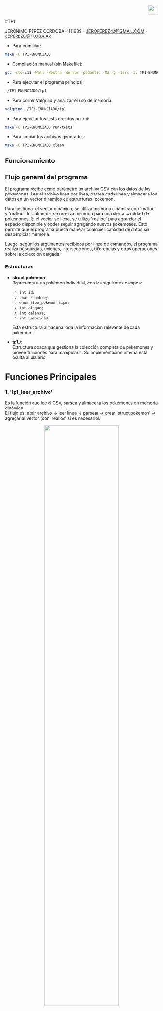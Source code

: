 <div align="right">
<img width="32px" src="img/algo2.svg">
</div>

#TP1

JERONIMO PEREZ CORDOBA - 111939 - JEROPEREZ42@GMAIL.COM - JEPEREZC@FI.UBA.AR


- Para compilar: 

```bash
make -C TP1-ENUNCIADO
```


- Compilación manual (sin Makefile):
```bash
gcc -std=c11 -Wall -Wextra -Werror -pedantic -O2 -g -Isrc -I. TP1-ENUNCIADO/main.c TP1-ENUNCIADO/src/tp1.c -o tp1
```

- Para ejecutar el programa principal:

```bash
./TP1-ENUNCIADO/tp1
```

- Para correr Valgrind y analizar el uso de memoria:

```bash
valgrind ./TP1-ENUNCIADO/tp1
```

- Para ejecutar los tests creados por mí:

```bash
make -C TP1-ENUNCIADO run-tests
```

- Para limpiar los archivos generados:

```bash
make -C TP1-ENUNCIADO clean
```


##  Funcionamiento


## Flujo general del programa

El programa recibe como parámetro un archivo CSV con los datos de los pokemones. Lee el archivo línea por línea, parsea cada línea y almacena los datos en un vector dinámico de estructuras 'pokemon'.

Para gestionar el vector dinámico, se utiliza memoria dinámica con 'malloc' y 'realloc'. Inicialmente, se reserva memoria para una cierta cantidad de pokemones. Si el vector se llena, se utiliza 'realloc' para agrandar el espacio disponible y poder seguir agregando nuevos pokemones. Esto permite que el programa pueda manejar cualquier cantidad de datos sin desperdiciar memoria.

Luego, según los argumentos recibidos por línea de comandos, el programa realiza búsquedas, uniones, intersecciones, diferencias y otras operaciones sobre la colección cargada.


### Estructuras


- **struct pokemon**  
  Representa a un pokémon individual, con los siguientes campos:
  - `int id;`
  - `char *nombre;`
  - `enum tipo_pokemon tipo;`
  - `int ataque;`
  - `int defensa;`
  - `int velocidad;`

  Esta estructura almacena toda la información relevante de cada pokémon.

- **tp1_t**  
   Estructura opaca que gestiona la colección completa de pokemones y provee funciones para manipularla. Su implementación interna está oculta al usuario.


# Funciones Principales

### 1. 'tp1_leer_archivo'

Es la función que lee el CSV, parsea y almacena los pokemones en memoria dinámica.  
El flujo es: abrir archivo → leer línea → parsear → crear 'struct pokemon' → agregar al vector (con 'realloc' si es necesario).

<div align="center">
<img width="70%" src="img/leer.svg">
</div>

La función tp1_leer_archivo tiene complejidad O(n^2) en el peor caso, ya que por cada pokémon leído se verifica si su id está repetido recorriendo toda la colección cargada hasta el momento.  
El manejo de memoria dinámica (con realloc) es amortizado O(n), pero no afecta el orden final de complejidad.

<div align="center">
<img width="70%" src="img/leer_archi.svg.svg">
</div>
---

### 2. 'tp1_cantidad'

Es la función encargada de devolver la cantidad de pokemones almacenados en tp1_t.  
Si el puntero recibido es nulo retorna 0.  
Su complejidad es O(1) porque solo consulta un campo (es decir, una variable interna) de la estructura tp1_t llamada cantidad, que siempre mantiene actualizado el número de pokemones almacenados.  
Acceder a un campo de una estructura en C es una operación instantánea, sin importar cuántos elementos haya en la colección.

---

### 3. 'tp1_guardar_archivo'

La función tp1_guardar_archivo guarda los pokemones almacenados en la estructura tp1 en un archivo, el nombre de este es pasado por parámetro.  
Cada pokemon se escribe en una línea, con sus datos separados por comas, la idea es que el formato sea compatible con tp1_leer_archivo.  
Su complejidad es O(n), donde n es la cantidad de pokemones, porque recorre y escribe cada uno.

---

### 4. 'tp1_union'

La función tp1_union recibe (tp1_t *a y tp1_t *b) y devuelve un nuevo tp1 que contiene todos los pokemones de ambas, sin repetir aquellos que tengan el mismo id.  
Internamente, recorre ambas listas ordenadas por id y va agregando cada pokemon a la nueva colección, asegurando que no haya duplicados.  
Su complejidad es O(n + m), donde n es la cantidad de pokemones en la primera colección y m en la segunda.

¿Cómo lo hace?

* Internamente, ambas colecciones están ordenadas por id.
* Se recorre ambas listas al mismo tiempo.
* Si el id es igual en ambos, se agrega solo el de la primera colección y se avanza en ambas.
* Si el id de la primera es menor, se agrega ese y se avanza solo en la primera.
* Si el id de la segunda es menor, se agrega ese y se avanza solo en la segunda.

---
    
### 5. 'tp1_interseccion'

Recibe dos colecciones y devuelve una nueva colección que contiene solo los pokemones que están en ambas (es decir, los que tienen el mismo id en las dos colecciones).  
Su complejidad es O(n + m), donde n y m son las cantidades de pokemones en cada tp1 pasado por parámetro.

¿Cómo lo hace?

* Recorre ambas listas ordenadas por id.
* Solo agrega a la nueva colección los pokemones cuyo id aparece en ambas listas.
* Avanza en ambas listas cuando encuentra un id igual, o solo en la que tiene el id menor si son distintos.

---

### 6. 'tp1_diferencia'

Recibe dos tp1 y devuelve un nuevo tp1 con los pokemones que están en la primer tp1 pero no en el segundo.  
Su complejidad es O(n + m), donde n y m son las cantidades de pokemones en cada tp1 pasado por parámetro.

¿Cómo lo hace?

* Recorre ambas listas ordenadas por id.
* Agrega a la nueva colección los pokemones de la primera lista cuyo id no aparece en la segunda.
* Si encuentra un id igual en ambas, lo saltea (no lo agrega) y avanza en ambas.
* Si el id de la primera es menor, lo agrega y avanza solo en la primera.
* Si el id de la segunda es menor, avanza solo en la segunda.

Las funciones 'tp1_union', 'tp1_interseccion' y 'tp1_diferencia' están estrechamente relacionadas:  
todas utilizan la misma función interna para combinar los tp1, diferenciándose únicamente por el criterio de selección, que se pasa como un puntero a función. Esto permite reutilizar el código y cambiar solo la lógica de qué pokemones agregar en cada caso.

<div align="center">
<img width="70%" src="img/punterofuncion.svg">
</div>

Al principio, implementar las funciones de unión, intersección y diferencia me resultó desafiante, ya que mis primeras versiones recorrían las colecciones de forma anidada, resultando en una complejidad O(n^2). Notaba que intersección y diferencia compartían cierta lógica, pero unión parecía distinta, por lo que inicialmente las implementé por separado.

Sin embargo, en día de la clase de consultas, me di cuenta de que todas podían resolverse eficientemente si ambas colecciones estaban ordenadas por id. Esto me permitió inspirarme en la etapa de "merge" de mergesort y crear una función genérica interna (combinar_tp1) que recorre ambas listas en paralelo en O(n + m), aplicando un criterio de selección pasado como puntero a función. Así, logré unificar las tres operaciones en una sola función eficiente y reutilizable.

---

### 7. 'tp1_buscar_nombre'

Busca un pokémon dentro de la colección representada por tp1_t cuyo nombre coincida exactamente con el nombre pasado por parámetro.  
Se recibe por parámetro el tp1 y el nombre a buscar en tp1.  
Su complejidad es O(n), ya que en el peor caso se debe recorrer todos los pokemones para ver si el nombre está.

---

### 8. 'tp1_buscar_id'

Busca un pokemon dentro de tp1 cuyo campo id coincida exactamente con el valor pasado por parámetro.  
Recibe por parámetros (tp1_t *tp) y un número entero con el id a buscar (int id).

Ya que están ordenados, gracias a la combinación de una función auxiliar merge_sort con tp1_leer_archivo, aplico búsqueda binaria, pasando estos parámetros (tp1_t *tp, int id, size_t inicio, size_t fin), así logro obtener una complejidad de O(log n), donde n es la cantidad de pokemones en tp1.

---

### 9. 'tp1_con_cada_pokemon'
   El objetivo de esta funcion es aplicarle una funcion(f) a cada pokemon del tp1, en orden de ID.
   La funcion se detiene cuando f devuelve false o se terminan los pokemones , lo interesante de esto es que f puede ser lo que nosotros queramos , generando asi , maneras infinitas de manejar y modificar a los pokemones 
   Su complejidad es O(n), donde n es la cantidad de pokemones en tp1.

---


### 10. tp1_destruir

La función 'tp1_destruir' se encarga de liberar toda la memoria asociada a la estructura tp1. Esto incluye tanto el array dinámico donde se almacenan los pokemones como los strings de nombre de cada pokémon, que también fueron reservados dinámicamente. De esta manera, se evita cualquier fuga de memoria al finalizar el uso de tp1.

La complejidad de esta función es O(n), donde n es la cantidad de pokemones almacenados, ya que debe recorrer y liberar cada uno de los elementos.

